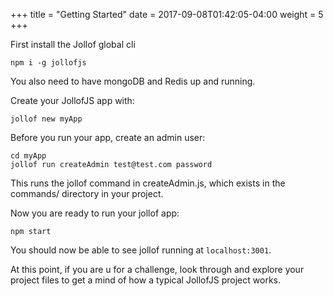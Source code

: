 +++
title = "Getting Started"
date =  2017-09-08T01:42:05-04:00
weight = 5
+++

First install the Jollof global cli
```
npm i -g jollofjs
```
You also need to have mongoDB and Redis up and running.


Create your JollofJS app with:
```
jollof new myApp
```

Before you run your app, create an admin user:
```
cd myApp
jollof run createAdmin test@test.com password
```
This runs the jollof command in createAdmin.js, which exists in the commands/ directory in your project.


Now you are ready to run your jollof app:
```
npm start
```

You should now be able to see jollof running at `localhost:3001`.


At this point, if you are u for a challenge, look through and explore your project files to get a mind of how a typical JollofJS project works.